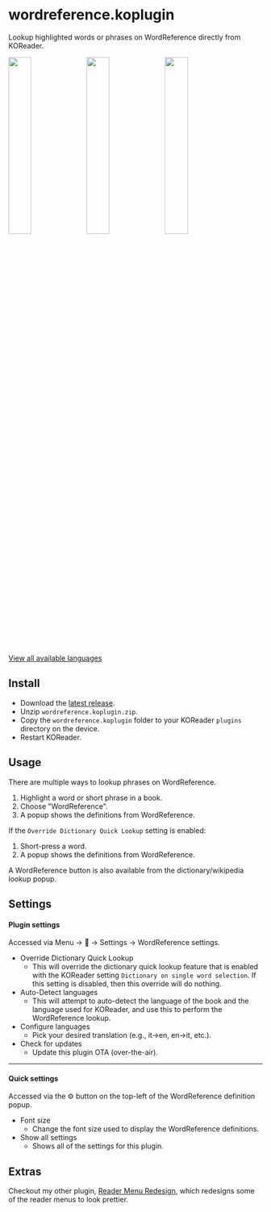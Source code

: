 # wordreference.koplugin

Lookup highlighted words or phrases on WordReference directly from KOReader.

<p align="left">
	<img src="https://github.com/user-attachments/assets/e5c46181-91b3-4812-8450-2ca99f00c50f" width=30%>
	<img src="https://github.com/user-attachments/assets/4c30b0ad-0b97-4da0-a42d-4586f44a899f" width=30%>
	<img src="https://github.com/user-attachments/assets/49362e3b-3d60-4f05-971b-ed3fd7b55d28" width=30%>
</p>

[View all available languages](https://github.com/kristianpennacchia/wordreference.koplugin/blob/main/language_pairs.json)

## Install

- Download the [latest release](https://github.com/kristianpennacchia/wordreference.koplugin/releases/latest).
- Unzip `wordreference.koplugin.zip`.
- Copy the `wordreference.koplugin` folder to your KOReader `plugins` directory on the device.
- Restart KOReader.

## Usage

There are multiple ways to lookup phrases on WordReference.

1. Highlight a word or short phrase in a book.
2. Choose "WordReference".
3. A popup shows the definitions from WordReference.

If the `Override Dictionary Quick Lookup` setting is enabled:

1. Short-press a word.
2. A popup shows the definitions from WordReference.

A WordReference button is also available from the dictionary/wikipedia lookup popup.

## Settings

#### Plugin settings

Accessed via Menu → 🔎 → Settings → WordReference settings.

- Override Dictionary Quick Lookup
  - This will override the dictionary quick lookup feature that is enabled with the KOReader setting `Dictionary on single word selection`. If this setting is disabled, then this override will do nothing.
- Auto-Detect languages
  - This will attempt to auto-detect the language of the book and the language used for KOReader, and use this to perform the WordReference lookup.
- Configure languages
  - Pick your desired translation (e.g., it→en, en→it, etc.).
- Check for updates
  - Update this plugin OTA (over-the-air).

---

#### Quick settings

Accessed via the ⚙️ button on the top-left of the WordReference definition popup.

- Font size
  - Change the font size used to display the WordReference definitions.
- Show all settings
  - Shows all of the settings for this plugin.

## Extras

Checkout my other plugin, [Reader Menu Redesign](https://github.com/kristianpennacchia/zzz-readermenuredesign.koplugin), which redesigns some of the reader menus to look prettier.
